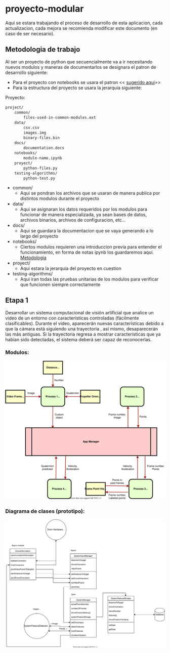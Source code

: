 # proyecto-modular
Aqui se estara trabajando el proceso de desarrollo de esta aplicacion, cada actualizacion, cada mejora se recomienda modificar este documento (en caso de ser necesario).

## Metodologia de trabajo
Al ser un proyecto de python que secuencialmente va a ir necesitando nuevos modulos y maneras de documentarlos se designara el patron de desarrollo siguiente:
- Para el proyecto con notebooks se usara el patron << [sugerido aqui](https://stackoverflow.com/a/38192558)>>
- Para la estructura del proyecto se usara la jerarquia siguiente: 

Proyecto:

    project/
        common/
            files-used-in-common-modules.ext
        data/
            csv.csv
            images.img
            binary-files.bin
        docs/
            documentation.docs
        notebooks/
            module-name.ipynb
        proyect/
            python-files.py
        testing-algorithms/
            python-test.py

+ common/
    + Aqui se pondran los archivos que se usaran de manera publica por distintos modulos durante el proyecto
+ data/
    + Aqui se asignaran los datos requeridos por los modulos para funcionar de manera especializada, ya sean bases de datos, archivos binarios, archivos de configuracion, etc...
+ docs/
    + Aqui se guardara la documentacion que se vaya generando a lo largo del proyecto
+ notebooks/
    + Ciertos modulos requieren una introduccion previa para entender el funcionamiento, en forma de notas ipynb los guardaremos aqui. [Metodologia](#metodologia-de-trabajo)
+ proyect/
    + Aqui estara la jerarquia del proyecto en cuestion
+ testing-algorithms/
    + Aqui iran todas las pruebas unitarias de los modulos para verificar que funcionen siempre correctamente

## Etapa 1
Desarrollar un sistema computacional de visión artificial que analice un video de un entorno con características controladas (fácilmente clasificables). Durante el video, aparecerán nuevas características debido a que la cámara está siguiendo una trayectoria , así mismo, desaparecerán las más antiguas. Si la trayectoria regresa a mostrar características que ya habían sido detectadas, el sistema deberá ser capaz de reconocerlas.

### Modulos:
![Requerimientos](docs/assets/diagrams/Stage1.svg?raw=true "Diagrama de modulos")

### Diagrama de clases (prototipo):
![Clases](docs/assets/diagrams/classMockDiagramStage1.svg?raw=true "Diagrama de modulos")